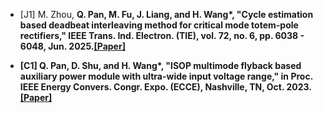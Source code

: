 - [J1] M. Zhou, <strong><strong>Q. Pan</strong>, M. Fu, J. Liang, and H. Wang*, "Cycle estimation based deadbeat interleaving method for critical mode totem-pole rectifiers," <strong><strong>IEEE Trans. Ind. Electron. (TIE)</strong>, vol. 72, no. 6, pp. 6038 - 6048, Jun. 2025.[[Paper]](https://ieeexplore.ieee.org/abstract/document/10758334)

- [C1] <strong><strong>Q. Pan</strong>, D. Shu, and H. Wang*, "ISOP multimode flyback based auxiliary power module with ultra-wide input voltage range," in Proc. <strong><strong>IEEE Energy Convers. Congr. Expo. (ECCE)</strong>, Nashville, TN, Oct. 2023. [[Paper]](https://ieeexplore.ieee.org/abstract/document/10362926)
